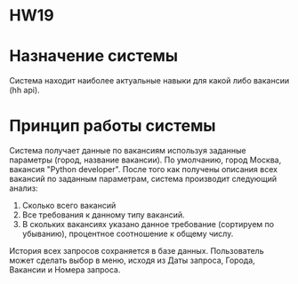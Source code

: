 # HW19
# Назначение системы
Система находит наиболее актуальные навыки для какой либо вакансии (hh api).

# Принцип работы системы
Система получает данные по вакансиям используя заданные параметры (город, название вакансии). По умолчанию, город Москва, вакансия "Python developer".
После того как получены описания всех вакансий по заданным параметрам, система производит следующий анализ:
1. Сколько всего вакансий
2. Все требования к данному типу вакансий.
3. В скольких вакансиях указано данное требование (сортируем по убыванию), процентное соотношение к общему числу.

История всех запросов сохраняется в базе данных.
Пользователь может сделать выбор в меню, исходя из Даты запроса, Города, Вакансии и Номера запроса.

